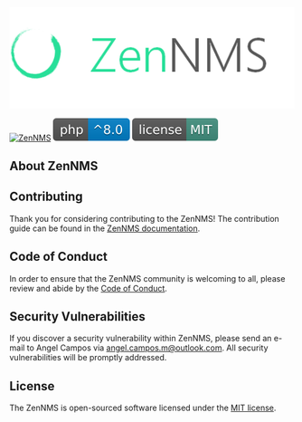 
<p align="center"><img alt="ZenNMS" src="docs/img/logo.png"></p>
 
[![ZenNMS](https://img.shields.io/badge/ZenNMS-WIP-green.svg)](https://shields.io/)
[![PHP^8](docs/img/php8.svg)](https://opensource.org/licenses/MIT)
[![License: MIT](docs/img/license_mit.svg)](https://opensource.org/licenses/MIT)

## About ZenNMS



## Contributing

Thank you for considering contributing to the ZenNMS! The contribution guide can be found in the [ZenNMS documentation](#).

## Code of Conduct

In order to ensure that the ZenNMS community is welcoming to all, please review and abide by the [Code of Conduct](.github/CODE_OF_CONDUCT.md).

## Security Vulnerabilities

If you discover a security vulnerability within ZenNMS, please send an e-mail to Angel Campos via [angel.campos.m@outlook.com](mailto:angel.campos.m@outlook.com). All security vulnerabilities will be promptly addressed.

## License

The ZenNMS is open-sourced software licensed under the [MIT license](https://opensource.org/licenses/MIT).